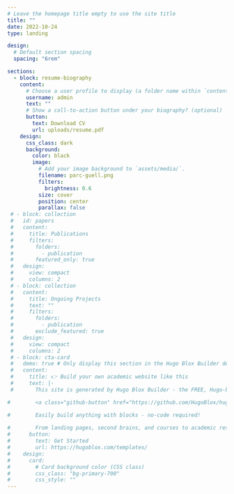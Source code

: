 ```yaml
---
# Leave the homepage title empty to use the site title
title: ""
date: 2022-10-24
type: landing

design:
  # Default section spacing
  spacing: "6rem"

sections:
  - block: resume-biography
    content:
      # Choose a user profile to display (a folder name within `content/authors/`)
      username: admin
      text: ""
      # Show a call-to-action button under your biography? (optional)
      button:
        text: Download CV
        url: uploads/resume.pdf
    design:
      css_class: dark
      background:
        color: black
        image:
          # Add your image background to `assets/media/`.
          filename: parc-guell.png
          filters:
            brightness: 0.6
          size: cover
          position: center
          parallax: false
 # - block: collection
 #   id: papers
 #   content:
 #     title: Publications
 #     filters:
 #       folders:
 #         - publication
 #       featured_only: true
 #   design:
 #     view: compact
 #     columns: 2
 # - block: collection
 #   content:
 #     title: Ongoing Projects
 #     text: ""
 #     filters:
 #       folders:
 #         - publication
 #       exclude_featured: true
 #   design:
 #     view: compact
 #     columns: 2
 # - block: cta-card
 #   demo: true # Only display this section in the Hugo Blox Builder demo site
 #   content:
 #     title: 👉 Build your own academic website like this
 #     text: |-
 #       This site is generated by Hugo Blox Builder - the FREE, Hugo-based open source website builder trusted by 250,000+ academics like you.

#        <a class="github-button" href="https://github.com/HugoBlox/hugo-blox-builder" data-color-scheme="no-preference: light; light: light; dark: dark;" data-icon="octicon-star" data-size="large" data-show-count="true" aria-label="Star HugoBlox/hugo-blox-builder on GitHub">Star</a>

#        Easily build anything with blocks - no-code required!
        
#        From landing pages, second brains, and courses to academic resumés, conferences, and tech blogs.
#      button:
#        text: Get Started
#        url: https://hugoblox.com/templates/
#    design:
#      card:
#        # Card background color (CSS class)
#        css_class: "bg-primary-700"
#        css_style: ""
---
```

